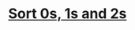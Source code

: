 <h1> <a href="https://practice.geeksforgeeks.org/problems/sort-an-array-of-0s-1s-and-2s4231/1?page=1&category[]=Arrays&sortBy=submissions" target="_blank" >Sort 0s, 1s and 2s</a> </h1>
